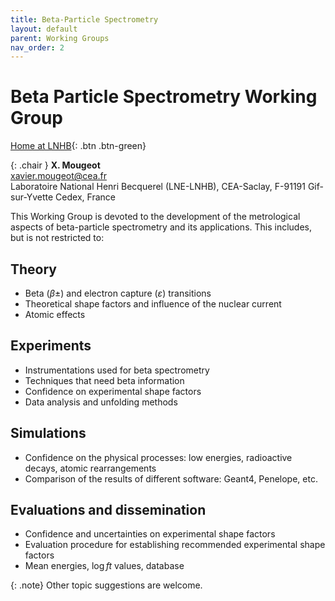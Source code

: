 ```yaml
---
title: Beta-Particle Spectrometry
layout: default
parent: Working Groups
nav_order: 2
---
```


# Beta Particle Spectrometry Working Group

[Home at LNHB](http://www.lnhb.fr/home/conferences-publications/icrm_bs_wg/){: .btn .btn-green}

{: .chair }
**X. Mougeot**\
<xavier.mougeot@cea.fr>\
Laboratoire National Henri Becquerel (LNE-LNHB), CEA-Saclay, F-91191
Gif-sur-Yvette Cedex, France

This Working Group is devoted to the development of the metrological aspects of
beta-particle spectrometry and its applications. This includes, but is not
restricted to:

## Theory

- Beta ($\beta\pm$) and electron capture ($\varepsilon$) transitions
- Theoretical shape factors and influence of the nuclear current
- Atomic effects

## Experiments

- Instrumentations used for beta spectrometry
- Techniques that need beta information
- Confidence on experimental shape factors
- Data analysis and unfolding methods

## Simulations

- Confidence on the physical processes: low energies, radioactive decays, atomic
  rearrangements
- Comparison of the results of different software: Geant4, Penelope, etc.

## Evaluations and dissemination

- Confidence and uncertainties on experimental shape factors
- Evaluation procedure for establishing recommended experimental shape factors
- Mean energies, $\log f t$ values, database

{: .note}
Other topic suggestions are welcome.
